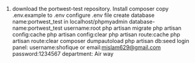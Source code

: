 1. download the portwest-test repository.
Install composer
copy .env.example to .env
configure .env file
create database name:portwest_test in localhost/phpmyadmin
database-name:portwest_test
username:root
php artisan migrate 
php artisan config:cache
php artisan config:clear
php artisan route:cache
php artisan route:clear
composer dumpautoload
php artisan db:seed 
login panel:
username:shofique
or email:mislam629@gmail.com
password:1234567
department: Air way
